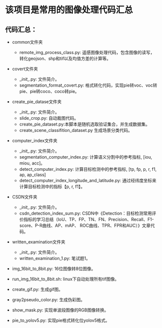# 该项目是常用的图像处理代码汇总
## 代码汇总：
- common文件夹
    - remote_img_process_class.py: 遥感图像处理代码，包含图像的读写，转化geojson、shp和tif以及均值方差的计算等。
- covert文件夹
    - \__init\__.py: 文件简介。
    - segmentation_format_covert.py: 格式转化代码，实现pie转voc、voc转pie、pie转coco、coco转pie。
- create_pie_datase文件夹
    - \__init\__.py: 文件简介。
    - slide_crop.py: 自动裁图代码。
    - create_pie_dataset.py:本脚本是随机选取验证集合，并生成数据集。
    - create_scene_classifition_dataset.py 生成场景分类代码。
- computer_index文件夹
    - \__init\__.py: 文件简介。
    - segmentation_computer_index.py: 计算语义分割中的参考指标, [iou, miou, acc]。
    - detect_computer_index.py: 计算目标检测中的参考指标, [tp, fp, p, r, f1, ap, ap_class]
    - detect_computer_index_longitude_and_latitude.py: 通过经纬度坐标来计算目标检测中的指标【p, r, f1】。
- CSDN文件夹 
    - \__init\__.py: 文件简介。
    - csdn_detection_index_sum.py: CSDN中《Detection：目标检测常用评价指标的学习总结（IoU、TP、FP、TN、FN、Precision、Recall、F1-score、P-R曲线、AP、mAP、 ROC曲线、TPR、FPR和AUC）》文章代码。
- written_examination文件夹 
    - \__init\__.py: 文件简介。
    - written_examination_1.py: 笔试题1。

- img_16bit_to_8bit.py: 16位图像转8位图像。
- run_img_16bit_to_8bit.sh: linux下自动处理所有tif图像。
- create_gif.py: 生成gif图。
- gray2pseudo_color.py: 生成伪彩图。
- show_mask.py: 实现单波段图像的RGB图像转换。
- pie_to_yolov5.py: 实现pie格式转化位yolov5格式。
